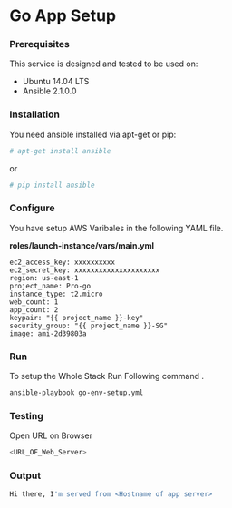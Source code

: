 # Go App Setup

### Prerequisites

This service is designed and tested to be used on:
  - Ubuntu 14.04 LTS
  - Ansible 2.1.0.0

### Installation

You need ansible installed via apt-get or pip:

```sh
# apt-get install ansible
```
or

``` sh
# pip install ansible
```


### Configure

You have setup AWS Varibales in the following YAML file.

**roles/launch-instance/vars/main.yml**


``` 
ec2_access_key: xxxxxxxxxx
ec2_secret_key: xxxxxxxxxxxxxxxxxxxxx
region: us-east-1
project_name: Pro-go
instance_type: t2.micro
web_count: 1
app_count: 2
keypair: "{{ project_name }}-key"
security_group: "{{ project_name }}-SG"
image: ami-2d39803a 
```
### Run

To setup the Whole Stack Run Following command .
```sh
ansible-playbook go-env-setup.yml
```
### Testing
Open URL on Browser 
```sh
<URL_OF_Web_Server>
```

### Output
```sh
Hi there, I'm served from <Hostname of app server>
```